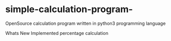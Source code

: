 # simple-calculation-program-
OpenSource calculation program written in python3 programming language 


Whats New 
Implemented percentage calculation
